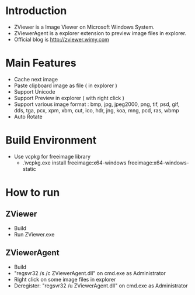 
# Introduction
 * ZViewer is a Image Viewer on Microsoft Windows System.
 * ZViewerAgent is a explorer extension to preview image files in explorer.
 * Official blog is http://zviewer.wimy.com
  
# Main Features
 
  - Cache next image
  - Paste clipboard image as file ( in explorer )
  - Support Unicode
  - Support Preview in explorer ( with right click )
  - Support various image format : bmp, jpg, jpeg2000, png, tif, psd, gif, dds, tga, pcx, xpm, xbm, cut, ico, hdr, jng, koa, mng, pcd, ras, wbmp
  - Auto Rotate

# Build Environment
 * Use vcpkg for freeimage library
   * .\vcpkg.exe install freeimage:x64-windows freeimage:x64-windows-static

# How to run

## ZViewer
 * Build
 * Run ZViewer.exe

## ZViewerAgent
 * Build
 * "regsvr32 /s /c ZViewerAgent.dll" on cmd.exe as Administrator
 * Right click on some image files in explorer
 * Deregister: "regsvr32 /u ZViewerAgent.dll" on cmd.exe as Administrator
